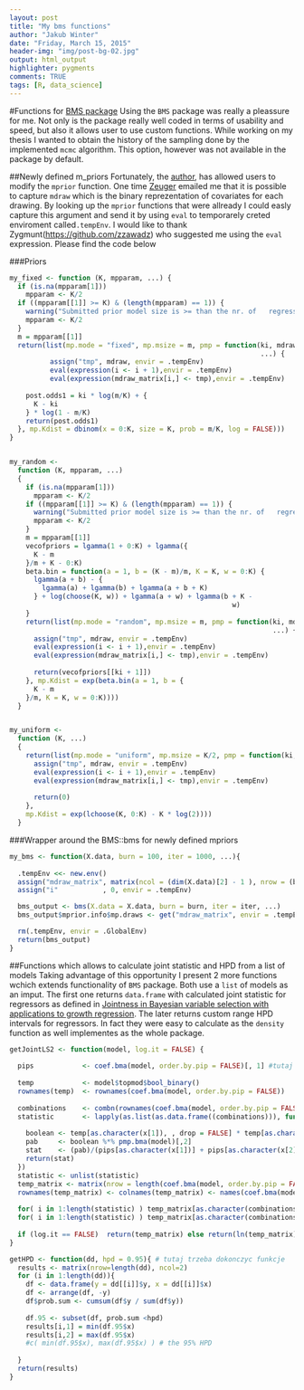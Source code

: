 ```yaml
---
layout: post
title: "My bms functions"
author: "Jakub Winter"
date: "Friday, March 15, 2015"
header-img: "img/post-bg-02.jpg"
output: html_output
highlighter: pygments
comments: TRUE
tags: [R, data_science]
---
```


#Functions for [BMS package](http://bms.zeugner.eu/)
Using the `BMS` package was really a pleassure for me. Not only is the package really well coded in terms of usability and speed, but also it allows user to use custom functions. While working on my thesis I wanted to obtain the history of the sampling done by the implemented `mcmc` algorithm. This option, however was not available in the package by default. 

##Newly defined m_priors
Fortunately, the [author](http://www.zeugner.eu/contact.php), has allowed users to modify the `mprior` function. One time [Zeuger](http://www.zeugner.eu/contact.php) emailed me that it is possible to capture `mdraw` which is the binary reprezentation of covariates for each drawing. By looking up the `mprior` functions that were allready I could easly capture this argument and send it by using `eval` to temporarely creted enviroment called`.tempEnv`. I would like to thank Zygmunt(https://github.com/zzawadz) who suggested me using the `eval` expression. Please find the code below 

###Priors
```r
my_fixed <- function (K, mpparam, ...) {
  if (is.na(mpparam[1]))
    mpparam <- K/2
  if ((mpparam[[1]] >= K) & (length(mpparam) == 1)) {
    warning("Submitted prior model size is >= than the nr. of   regressors\n, used K/2 instead\n\n")
    mpparam <- K/2
  }
  m = mpparam[[1]]
  return(list(mp.mode = "fixed", mp.msize = m, pmp = function(ki, mdraw,
                                                              ...) { 
          assign("tmp", mdraw, envir = .tempEnv)
          eval(expression(i <- i + 1),envir = .tempEnv)
          eval(expression(mdraw_matrix[i,] <- tmp),envir = .tempEnv)
    
    post.odds1 = ki * log(m/K) + {
      K - ki
    } * log(1 - m/K)
    return(post.odds1)
  }, mp.Kdist = dbinom(x = 0:K, size = K, prob = m/K, log = FALSE)))
}


my_random <-
  function (K, mpparam, ...)
  {
    if (is.na(mpparam[1]))
      mpparam <- K/2
    if ((mpparam[[1]] >= K) & (length(mpparam) == 1)) {
      warning("Submitted prior model size is >= than the nr. of   regressors\n, used K/2 instead\n\n")
      mpparam <- K/2
    }
    m = mpparam[[1]]
    vecofpriors = lgamma(1 + 0:K) + lgamma({
      K - m
    }/m + K - 0:K)
    beta.bin = function(a = 1, b = (K - m)/m, K = K, w = 0:K) {
      lgamma(a + b) - {
        lgamma(a) + lgamma(b) + lgamma(a + b + K)
      } + log(choose(K, w)) + lgamma(a + w) + lgamma(b + K -
                                                       w)
    }
    return(list(mp.mode = "random", mp.msize = m, pmp = function(ki, mdraw,
                                                                 ...) {
      assign("tmp", mdraw, envir = .tempEnv)
      eval(expression(i <- i + 1),envir = .tempEnv)
      eval(expression(mdraw_matrix[i,] <- tmp),envir = .tempEnv)
      
      return(vecofpriors[[ki + 1]])
    }, mp.Kdist = exp(beta.bin(a = 1, b = {
      K - m
    }/m, K = K, w = 0:K))))
  }


my_uniform <-
  function (K, ...)
  {
    return(list(mp.mode = "uniform", mp.msize = K/2, pmp = function(ki, mdraw, ...) {
      assign("tmp", mdraw, envir = .tempEnv)
      eval(expression(i <- i + 1),envir = .tempEnv)
      eval(expression(mdraw_matrix[i,] <- tmp),envir = .tempEnv)
      
      return(0)
    },
    mp.Kdist = exp(lchoose(K, 0:K) - K * log(2))))
  }
```

###Wrapper around the BMS::bms for newly defined mpriors

```r
my_bms <- function(X.data, burn = 100, iter = 1000, ...){
  
  .tempEnv <<- new.env()
  assign("mdraw_matrix", matrix(ncol = (dim(X.data)[2] - 1 ), nrow = (burn + iter + 1)), envir = .tempEnv)
  assign("i"           , 0, envir = .tempEnv)

  bms_output <- bms(X.data = X.data, burn = burn, iter = iter, ...)
  bms_output$mprior.info$mp.draws <- get("mdraw_matrix", envir = .tempEnv)

  rm(.tempEnv, envir = .GlobalEnv)
  return(bms_output)
}
```

##Functions which allows to calculate joint statistic and HPD from a list of models
Taking advantage of this opportunity I present 2 more functions wchich extends functionality of `BMS` package. Both use a `list` of models as an imput. The first one returns `data.frame` with calculated joint statistic for regressors as defined in [Jointness in Bayesian variable selection with applications to growth regression](https://ideas.repec.org/p/wbk/wbrwps/4063.html). The later returns custom range HPD intervals for regressors. In fact they were easy to calculate as the `density` function as well implementes as the whole package.


```r
getJointLS2 <- function(model, log.it = FALSE) {
  
  pips            <- coef.bma(model, order.by.pip = FALSE)[, 1] #tutaj sa pipy
  
  temp            <- model$topmod$bool_binary()
  rownames(temp)  <- rownames(coef.bma(model, order.by.pip = FALSE))
  
  combinations    <- combn(rownames(coef.bma(model, order.by.pip = FALSE)), 2)
  statistic       <- lapply(as.list(as.data.frame((combinations))), function(x) {
    
    boolean <- temp[as.character(x[1]), , drop = FALSE] * temp[as.character(x[2]), , drop = FALSE]
    pab     <- boolean %*% pmp.bma(model)[,2] 
    stat    <- (pab)/(pips[as.character(x[1])] + pips[as.character(x[2])] - 2*pab)
    return(stat)
  })
  statistic <- unlist(statistic)
  temp_matrix <- matrix(nrow = length(coef.bma(model, order.by.pip = FALSE)[, 1]), ncol = length(coef.bma(model, order.by.pip = FALSE)[, 1]))
  rownames(temp_matrix) <- colnames(temp_matrix) <- names(coef.bma(model, order.by.pip = FALSE)[, 1])
  
  for( i in 1:length(statistic) ) temp_matrix[as.character(combinations[1, i]), as.character(combinations[2, i])] <- statistic[i]
  for( i in 1:length(statistic) ) temp_matrix[as.character(combinations[2, i]), as.character(combinations[1, i])] <- statistic[i]
  
  if (log.it == FALSE)  return(temp_matrix) else return(ln(temp_matrix))
}
```

```r
getHPD <- function(dd, hpd = 0.95){ # tutaj trzeba dokonczyc funkcje 
  results <- matrix(nrow=length(dd), ncol=2)
  for (i in 1:length(dd)){
    df <- data.frame(y = dd[[i]]$y, x = dd[[i]]$x)
    df <- arrange(df, -y)
    df$prob.sum <- cumsum(df$y / sum(df$y))
    
    df.95 <- subset(df, prob.sum <hpd)
    results[i,1] = min(df.95$x)
    results[i,2] = max(df.95$x)
    #c( min(df.95$x), max(df.95$x) ) # the 95% HPD
    
  }
  return(results)
}
```
